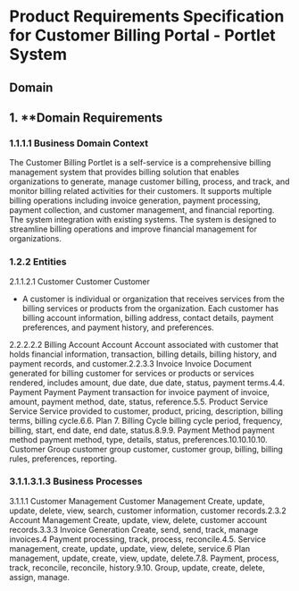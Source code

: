 # Product Requirements Specification for Customer Billing Portal - Portlet System

## Domain

## 1. **Domain Requirements

### 1.1.1.1 Business Domain Context
The Customer Billing Portlet is a self-service is a comprehensive billing management system that provides billing solution that enables organizations to generate, manage customer billing, process, and track, and monitor billing related activities for their customers. It supports multiple billing operations including invoice generation, payment processing, payment collection, and customer management, and financial reporting. The system integration with existing systems. The system is designed to streamline billing operations and improve financial management for organizations.

### 1.2.2 Entities
2.1.1.2.1 Customer
Customer
Customer
- A customer is individual or organization that receives services from the billing services or products from the organization. Each customer has billing account information, billing address, contact details, payment preferences, and payment history, and preferences.

2.2.2.2.2 Billing Account
Account
Account associated with customer that holds financial information, transaction, billing details, billing history, and payment records, and customer.2.2.3.3 Invoice
Invoice
Document generated for billing customer for services or products or services rendered, includes amount, due date, due date, status, payment terms.4.4. Payment Payment Payment transaction for invoice payment of invoice, amount, payment method, date, status, reference.5.5. Product Service Service
Service provided to customer, product, pricing, description, billing terms, billing cycle.6.6. Plan
7. Billing Cycle billing cycle period, frequency, billing, start, end date, end date, status.8.9.9. Payment Method payment method payment method, type, details, status, preferences.10.10.10.10. Customer Group customer group customer, customer group, billing, billing rules, preferences, reporting.

### 3.1.1.3.1.3 Business Processes
3.1.1.1 Customer Management
Customer Management
Create, update, update, delete, view, search, customer information, customer records.2.3.2 Account Management
Create, update, view, delete, customer account records.3.3.3 Invoice Generation
Create, send, send, track, manage invoices.4 Payment processing, track, process, reconcile.4.5. Service management, create, update, update, view, delete, service.6 Plan management, update, create, view, update, delete.7.8. Payment, process, track, reconcile, reconcile, history.9.10. Group, update, create, delete, assign, manage.